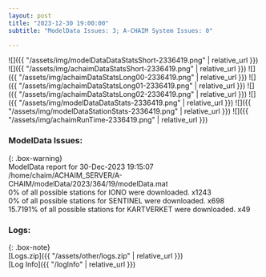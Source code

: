 ```yaml
---
layout: post
title: "2023-12-30 19:00:00"
subtitle: "ModelData Issues: 3; A-CHAIM System Issues: 0"

---
```


![]({{ "/assets/img/modelDataDataStatsShort-2336419.png" | relative_url }})
![]({{ "/assets/img/achaimDataStatsShort-2336419.png" | relative_url }})
![]({{ "/assets/img/achaimDataStatsLong00-2336419.png" | relative_url }})
![]({{ "/assets/img/achaimDataStatsLong01-2336419.png" | relative_url }})
![]({{ "/assets/img/achaimDataStatsLong02-2336419.png" | relative_url }})
![]({{ "/assets/img/modelDataDataStats-2336419.png" | relative_url }})
![]({{ "/assets/img/modelDataStationStats-2336419.png" | relative_url }})
![]({{ "/assets/img/achaimRunTime-2336419.png" | relative_url }})


### ModelData Issues:  
  
{: .box-warning}  
 ModelData report for 30-Dec-2023 19:15:07   
 /home/chaim/ACHAIM_SERVER/A-CHAIM/modelData/2023/364/19/modelData.mat   
 0% of all possible stations for IONO were downloaded. x1243   
 0% of all possible stations for SENTINEL were downloaded. x698   
 15.7191% of all possible stations for KARTVERKET were downloaded. x49   
  


### Logs:  
  
{: .box-note}  
[Logs.zip]({{ "/assets/other/logs.zip" | relative_url }})  
[Log Info]({{ "/logInfo" | relative_url }})  
